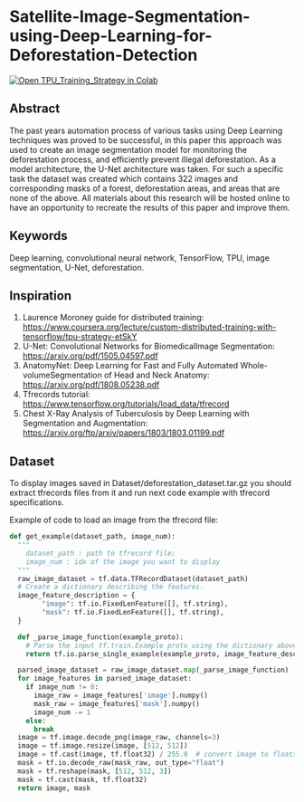 # Satellite-Image-Segmentation-using-Deep-Learning-for-Deforestation-Detection

[![Open TPU_Training_Strategy in Colab](https://colab.research.google.com/assets/colab-badge.svg)](https://githubtocolab.com/BioWar/Satellite-Image-Segmentation-using-Deep-Learning-for-Deforestation-Detection/blob/main/Model_Training_TPU_Strategy.ipynb)<br>

## Abstract

The past years automation process of various tasks using Deep
Learning techniques was proved to be successful, in this paper this approach
was used to create an image segmentation model for monitoring the
deforestation process, and efficiently prevent illegal deforestation. As a model
architecture, the U-Net architecture was taken. For such a specific task the
dataset was created which contains 322 images and corresponding masks of a
forest, deforestation areas, and areas that are none of the above. All materials
about this research will be hosted online to have an opportunity to recreate the
results of this paper and improve them.

## Keywords

Deep learning, convolutional neural network, TensorFlow, TPU,
image segmentation, U-Net, deforestation.

## Inspiration

1. Laurence Moroney guide for distributed training: https://www.coursera.org/lecture/custom-distributed-training-with-tensorflow/tpu-strategy-etSkY
2. U-Net: Convolutional Networks for BiomedicalImage Segmentation: https://arxiv.org/pdf/1505.04597.pdf
3. AnatomyNet: Deep Learning for Fast and Fully Automated Whole-volumeSegmentation of Head and Neck Anatomy: https://arxiv.org/pdf/1808.05238.pdf
4. Tfrecords tutorial: https://www.tensorflow.org/tutorials/load_data/tfrecord
5. Chest X-Ray Analysis of Tuberculosis by Deep Learning with Segmentation and Augmentation: https://arxiv.org/ftp/arxiv/papers/1803/1803.01199.pdf


## Dataset

To display images saved in Dataset/deforestation_dataset.tar.gz you should extract tfrecords files from it and run next code example with tfrecord specifications.

Example of code to load an image from the tfrecord file:
```Python
def get_example(dataset_path, image_num):
  """
    dataset_path : path to tfrecord file;
    image_num : idx of the image you want to display
  """
  raw_image_dataset = tf.data.TFRecordDataset(dataset_path)
  # Create a dictionary describing the features.
  image_feature_description = {
        "image": tf.io.FixedLenFeature([], tf.string),
        "mask": tf.io.FixedLenFeature([], tf.string),
  }

  def _parse_image_function(example_proto):
    # Parse the input tf.train.Example proto using the dictionary above.
    return tf.io.parse_single_example(example_proto, image_feature_description)

  parsed_image_dataset = raw_image_dataset.map(_parse_image_function)
  for image_features in parsed_image_dataset:
    if image_num != 0:
      image_raw = image_features['image'].numpy()
      mask_raw = image_features['mask'].numpy()
      image_num -= 1
    else:
      break
  image = tf.image.decode_png(image_raw, channels=3)
  image = tf.image.resize(image, [512, 512])
  image = tf.cast(image, tf.float32) / 255.0  # convert image to floats in [0, 1] range
  mask = tf.io.decode_raw(mask_raw, out_type="float")
  mask = tf.reshape(mask, [512, 512, 3])
  mask = tf.cast(mask, tf.float32)
  return image, mask
```
